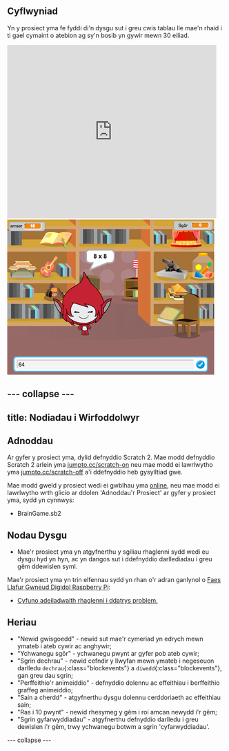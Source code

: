 ## Cyflwyniad 

Yn y prosiect yma fe fyddi di'n dysgu sut i greu cwis tablau lle mae'n rhaid i ti gael cymaint o atebion ag sy'n bosib yn gywir mewn 30 eiliad.

<div class="scratch-preview">
  <iframe allowtransparency="true" width="485" height="402" src="https://scratch.mit.edu/projects/embed/42225768/?autostart=false" frameborder="0"></iframe>
  <img src="images/brain-final.png">
</div>

--- collapse ---
---
title: Nodiadau i Wirfoddolwyr
---

## Adnoddau
Ar gyfer y prosiect yma, dylid defnyddio Scratch 2.  Mae modd defnyddio Scratch 2 arlein yma [jumpto.cc/scratch-on](http://jumpto.cc/scratch-on) neu mae modd ei lawrlwytho yma [jumpto.cc/scratch-off](http://jumpto.cc/scratch-off) a'i ddefnyddio heb gysylltiad gwe.

Mae modd gweld y prosiect wedi ei gwblhau yma  <a href="http://scratch.mit.edu/projects/42225768/#editor">online</a>, neu mae modd ei lawrlwytho wrth glicio ar ddolen 'Adnoddau'r Prosiect' ar gyfer y prosiect yma, sydd yn cynnwys:

+ BrainGame.sb2

## Nodau Dysgu
+ Mae'r prosiect yma yn atgyfnerthu y sgiliau rhaglenni sydd wedi eu dysgu hyd yn hyn, ac yn dangos sut i ddefnyddio darllediadau i greu gêm ddewislen syml. 

Mae'r prosiect yma yn trin elfennau sydd yn rhan o'r adran ganlynol o [Faes Llafur Gwneud Digidol Raspberry Pi](http://rpf.io/curriculum):

+ [Cyfuno adeiladwaith rhaglenni i ddatrys problem.](https://www.raspberrypi.org/curriculum/programming/builder)

## Heriau
+ "Newid gwisgoedd" - newid sut mae'r cymeriad yn edrych mewn ymateb i ateb cywir ac anghywir; 
+ "Ychwanegu sgôr" - ychwanegu pwynt ar gyfer pob ateb cywir; 
+ "Sgrin dechrau" - newid cefndir y llwyfan mewn ymateb i negeseuon darlledu `dechrau`{:class="blockevents"} a `diwedd`{:class="blockevents"}, gan greu dau sgrin; 
+ "Perffeithio'r animeiddio" - defnyddio dolennu ac effeithiau i berffeithio graffeg animeiddio; 
+ "Sain a cherdd" - atgyfnerthu dysgu dolennu cerddoriaeth ac effeithiau sain;
+ "Ras i 10 pwynt" - newid rhesymeg y gêm i roi amcan newydd i'r gêm; 
+ "Sgrin gyfarwyddiadau" - atgyfnerthu defnyddio darlledu i greu dewislen i'r gêm, trwy ychwanegu botwm a sgrin 'cyfarwyddiadau'. 

--- collapse ---
